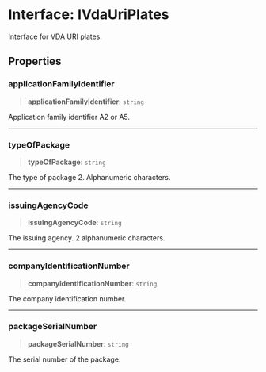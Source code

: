 # Interface: IVdaUriPlates

Interface for VDA URI plates.

## Properties

### applicationFamilyIdentifier

> **applicationFamilyIdentifier**: `string`

Application family identifier A2 or A5.

***

### typeOfPackage

> **typeOfPackage**: `string`

The type of package 2. Alphanumeric characters.

***

### issuingAgencyCode

> **issuingAgencyCode**: `string`

The issuing agency. 2 alphanumeric characters.

***

### companyIdentificationNumber

> **companyIdentificationNumber**: `string`

The company identification number.

***

### packageSerialNumber

> **packageSerialNumber**: `string`

The serial number of the package.
